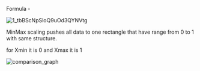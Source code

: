 Formula -

![1_tbBScNpSloQ9uOd3QYNVtg](https://github.com/user-attachments/assets/bffd64d0-00e0-4343-8a97-b6c09799dd18)


MinMax scaling pushes all data to one rectangle that have range from 0 to 1 with same structure. 

for Xmin it is 0 and Xmax it is 1


![comparison_graph](https://github.com/user-attachments/assets/99e20040-bf44-4a0f-b1c0-32629af06e86)


